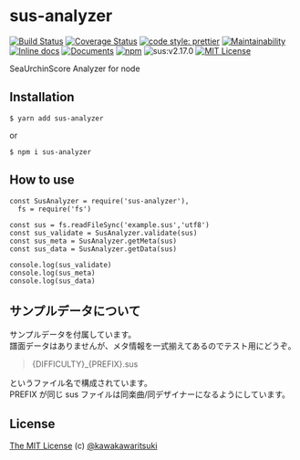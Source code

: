 # sus-analyzer

[![Build Status](https://travis-ci.org/mizucoffee/sus-analyzer.svg?branch=master)](https://travis-ci.org/mizucoffee/sus-analyzer)
[![Coverage Status](https://coveralls.io/repos/github/mizucoffee/sus-analyzer/badge.svg?branch=develop)](https://coveralls.io/github/mizucoffee/sus-analyzer?branch=develop)
[![code style: prettier](https://img.shields.io/badge/code_style-prettier-ff69b4.svg?style=flat-square)](https://github.com/prettier/prettier)
[![Maintainability](https://api.codeclimate.com/v1/badges/fc596d01b6038852e18d/maintainability)](https://codeclimate.com/github/mizucoffee/sus-analyzer/maintainability)
[![Inline docs](http://inch-ci.org/github/mizucoffee/sus-analyzer.svg?branch=master)](http://inch-ci.org/github/mizucoffee/sus-analyzer)
[![Documents](https://img.shields.io/badge/docs-sus_analyzer-orange.svg)](https://mizucoffee.github.io/sus-analyzer/)
[![npm](https://img.shields.io/npm/v/sus-analyzer.svg)](https://www.npmjs.com/package/sus-analyzer)
![sus:v2.17.0](https://img.shields.io/badge/sus-v2.17.0-blue.svg)
[![MIT License](http://img.shields.io/badge/license-MIT-blue.svg?style=flat)](https://kawakawaritsuki.mit-license.org/)

SeaUrchinScore Analyzer for node

## Installation

```
$ yarn add sus-analyzer
```

or

```
$ npm i sus-analyzer
```

## How to use

```
const SusAnalyzer = require('sus-analyzer'),
  fs = require('fs')

const sus = fs.readFileSync('example.sus','utf8')
const sus_validate = SusAnalyzer.validate(sus)
const sus_meta = SusAnalyzer.getMeta(sus)
const sus_data = SusAnalyzer.getData(sus)

console.log(sus_validate)
console.log(sus_meta)
console.log(sus_data)
```

## サンプルデータについて

サンプルデータを付属しています。  
譜面データはありませんが、メタ情報を一式揃えてあるのでテスト用にどうぞ。

> {DIFFICULTY}\_{PREFIX}.sus

というファイル名で構成されています。  
PREFIX が同じ sus ファイルは同楽曲/同デザイナーになるようにしています。

## License

[The MIT License](http://kawakawaritsuki.mit-license.org) (c) [@kawakawaritsuki](https://github.com/kawakawaritsuki)
